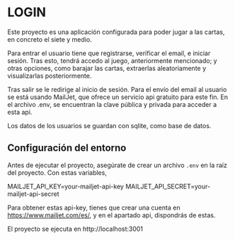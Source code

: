 # LOGIN
Este proyecto es una aplicación configurada para poder jugar a las cartas, en concreto el siete y medio.

Para entrar el usuario tiene que registrarse, verificar el email, e iniciar sesión. 
Tras esto, tendrá accedo al juego, anteriormente mencionado; y otras opciones, como barajar las cartas, 
extraerlas aleatoriamente y visualizarlas posteriormente. 

Tras salir se le redirige al inicio de sesión. Para el envío del email al usuario se está usando MailJet, que ofrece un servicio
api gratuito para este fin. En el archivo .env, se encuentran la clave pública y privada para acceder a esta api.

Los datos de los usuarios se guardan con sqlite, como base de datos.

## Configuración del entorno

Antes de ejecutar el proyecto, asegúrate de crear un archivo `.env` en la raíz del proyecto. Con estas variables,

MAILJET_API_KEY=your-mailjet-api-key
MAILJET_API_SECRET=your-mailjet-api-secret

Para obtener estas api-key, tienes que crear una cuenta en https://www.mailjet.com/es/,
y en el apartado api, dispondrás de estas.


El proyecto se ejecuta en http://localhost:3001
